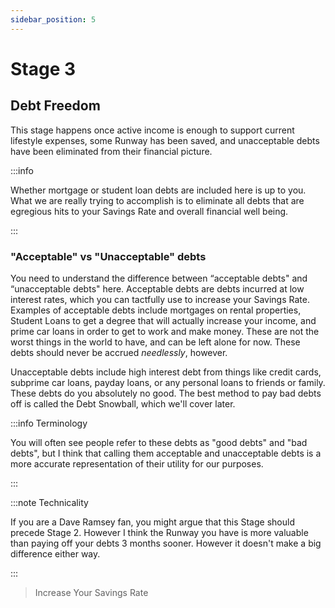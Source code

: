 ```yaml
---
sidebar_position: 5
---
```


# Stage 3

## Debt Freedom

This stage happens once active income is enough to support current lifestyle expenses, some Runway has been saved, and unacceptable debts have been eliminated from their financial picture. 

:::info 

Whether mortgage or student loan debts are included here is up to you. What we are really trying to accomplish is to eliminate all debts that are egregious hits to your Savings Rate and overall financial well being.

:::

### "Acceptable" vs "Unacceptable" debts

You need to understand the difference between “acceptable debts" and “unacceptable debts" here. Acceptable debts are debts incurred at low interest rates, which you can tactfully use to increase your Savings Rate. Examples of acceptable debts include mortgages on rental properties, Student Loans to get a degree that will actually increase your income, and prime car loans in order to get to work and make money. These are not the worst things in the world to have, and can be left alone for now. These debts should never be accrued *needlessly*, however. 

Unacceptable debts include high interest debt from things like credit cards, subprime car loans, payday loans, or any personal loans to friends or family. These debts do you absolutely no good. The best method to pay bad debts off is called the Debt Snowball, which we'll cover later.

:::info Terminology

You will often see people refer to these debts as "good debts" and "bad debts", but I think that calling them acceptable and unacceptable debts is a more accurate representation of their utility for our purposes. 

:::

:::note Technicality

If you are a Dave Ramsey fan, you might argue that this Stage should precede Stage 2. However I think the Runway you have is more valuable than paying off your debts 3 months sooner. However it doesn't make a big difference either way.

:::

>Increase Your Savings Rate